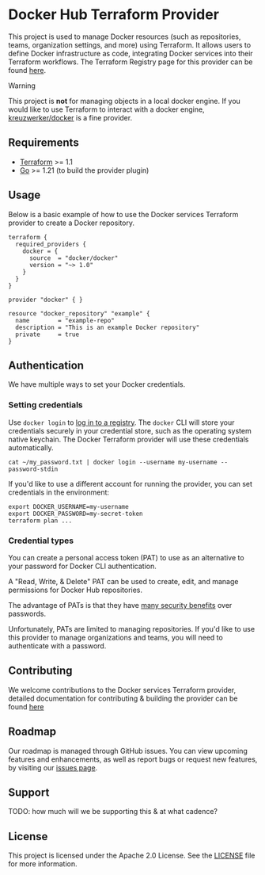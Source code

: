 # Docker Hub Terraform Provider

This project is used to manage Docker resources (such as repositories, teams, organization settings, and more) using Terraform. It allows users to define Docker infrastructure as code, integrating Docker services into their Terraform workflows. The Terraform Registry page for this provider can be found [here](https://registry.terraform.io/providers/docker/docker/).

> [!WARNING]
> This project is **not** for managing objects in a local docker engine. If you would like to use Terraform to interact with a docker engine, [kreuzwerker/docker](https://registry.terraform.io/providers/kreuzwerker/docker/latest) is a fine provider.

## Requirements

- [Terraform](https://developer.hashicorp.com/terraform/downloads) >= 1.1
- [Go](https://golang.org/doc/install) >= 1.21 (to build the provider plugin)

## Usage

Below is a basic example of how to use the Docker services Terraform provider to create a Docker repository. 

```hcl
terraform {
  required_providers {
    docker = {
      source  = "docker/docker"
      version = "~> 1.0"
    }
  }
}

provider "docker" { }

resource "docker_repository" "example" {
  name        = "example-repo"
  description = "This is an example Docker repository"
  private     = true
}
```

## Authentication

We have multiple ways to set your Docker credentials.

### Setting credentials

Use `docker login` to [log in to a
registry](https://docs.docker.com/reference/cli/docker/login/). The `docker` CLI
will store your credentials securely in your credential store, such as the
operating system native keychain. The Docker Terraform provider will
use these credentials automatically.

```
cat ~/my_password.txt | docker login --username my-username --password-stdin
```

If you'd like to use a different account for running the provider,
you can set credentials in the environment:

```
export DOCKER_USERNAME=my-username
export DOCKER_PASSWORD=my-secret-token
terraform plan ...
```

### Credential types

You can create a personal access token (PAT) to use as an alternative to your
password for Docker CLI authentication.

A "Read, Write, & Delete" PAT can be used to create, edit, and 
manage permissions for Docker Hub repositories.

The advantage of PATs is that they have [many security
benefits](https://docs.docker.com/security/for-developers/access-tokens/) over
passwords.

Unfortunately, PATs are limited to managing repositories. If you'd like to use
this provider to manage organizations and teams, you will need to authenticate
with a password.


## Contributing

We welcome contributions to the Docker services Terraform provider, detailed documentation for contributing & building the provider can be found [here](https://github.com/docker/terraform-provider-docker/blob/main/CONTRIBUTING.md)

## Roadmap

Our roadmap is managed through GitHub issues. You can view upcoming features and enhancements, as well as report bugs or request new features, by visiting our [issues page](https://github.com/docker/terraform-provider-docker/issues?q=sort%3Aupdated-desc+is%3Aissue+is%3Aopen).

## Support

TODO: how much will we be supporting this & at what cadence?

## License

This project is licensed under the Apache 2.0 License. See the [LICENSE](https://github.com/docker/terraform-provider-docker/blob/main/LICENSE) file for more information.
